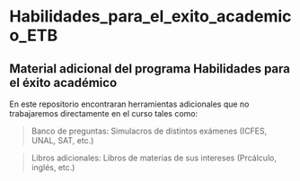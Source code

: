 # Habilidades_para_el_exito_academico_ETB

## Material adicional del programa Habilidades para el éxito académico

En este repositorio encontraran herramientas adicionales que no trabajaremos directamente en el curso tales como:

  > Banco de preguntas: Simulacros de distintos exámenes (ICFES, UNAL, SAT, etc.)
  
  > Libros adicionales: Libros de materias de sus intereses (Prcálculo, inglés, etc.)

